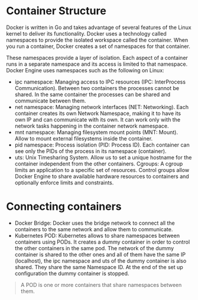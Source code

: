 # Container Structure

Docker is written in Go and takes advantage of several features of the Linux kernel to deliver its functionality. Docker uses a technology called namespaces to provide the isolated workspace called the container. When you run a container, Docker creates a set of namespaces for that container.

These namespaces provide a layer of isolation. Each aspect of a container runs in a separate namespace and its access is limited to that namespace. Docker Engine uses namespaces such as the following on Linux:
- ipc namespace: Managing access to IPC resources (IPC: InterProcess Communication). Between two containers the processes cannot be shared. In the same container the processes can be shared and communicate between them.
- net namespace: Managing network interfaces (NET: Networking). Each container creates its own Network Namespace, making it to have its own IP and can communicate with its own. It can work only with the network tasks happening in the container network namespace.
- mnt namespace: Managing filesystem mount points (MNT: Mount). Allow to mount external filesystems inside the container.
- pid namespace: Process isolation (PID: Process ID). Each container can see only the PIDs of the process in its namespace (container).
- uts: Unix Timesharing System. Allow us to set a unique hostname for the container independent from the other containers.
Cgroups: A cgroup limits an application to a specific set of resources. Control groups allow Docker Engine to share available hardware resources to containers and optionally enforce limits and constraints.

# Connecting containers

- Docker Bridge: Docker uses the bridge network to connect all the containers to the same network and allow them to communicate.
- Kubernetes POD: Kubernetes allows to share namespaces between containers using PODs. It creates a dummy container in order to control the other containers in the same pod. The network of the dummy container is shared to the other ones and all of them have the same IP (localhost), the ipc namespace and uts of the dummy container is also shared. They share the same Namespace ID. At the end of the set up configuration the dummy container is stopped.

> A POD is one or more containers that share namespaces between them.